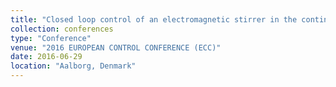 ```yaml
---
title: "Closed loop control of an electromagnetic stirrer in the continuous casting process"
collection: conferences
type: "Conference"
venue: "2016 EUROPEAN CONTROL CONFERENCE (ECC)"
date: 2016-06-29
location: "Aalborg, Denmark"
---
```


